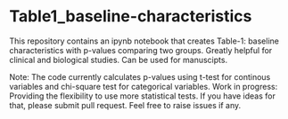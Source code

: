 # Table1_baseline-characteristics
This repository contains an ipynb notebook that creates Table-1: baseline characteristics with p-values comparing two groups. Greatly helpful for clinical and biological studies. Can be used for manuscipts.

Note: The code currently calculates p-values using t-test for continous variables and chi-square test for categorical variables. 
Work in progress: Providing the flexibility to use more statistical tests. If you have ideas for that, please submit pull request. 
Feel free to raise issues if any.
